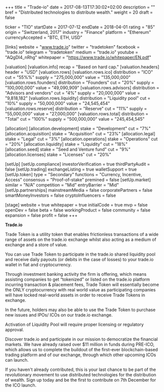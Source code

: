 +++
title = "Trade-io"
date = 2017-08-13T17:30:02+02:00
description = ""
bref = "Distributed technologies to distribute wealth."
weight = 20
draft = false

ticker = "TIO"
startDate = 2017-07-12
endDate = 2018-04-01
rating = "85"
origin = "Switzerland, 2017"
industry = "Finance"
platform = "Ethereum"
currencyAccepted = "BTC, ETH, USD"

[links]
  website = "www.trade.io"
  twitter = "tradetoken"
  facebook = "trade.io"
  telegram = "tradetoken"
  medium = "trade.io"
  youtube = "AQgDI4_nRhg"
  whitepaper = "https://www.trade.io/whitepaper/EN.pdf"

[valuation]
  [valuation.info]
    recap = "Based on hard cap."
  [valuation.headers]
    header = "USD"
  [valuation.rows]
    [valuation.rows.ico]
      distribution = "ICO"
      cut = "55%%"
      supply = "275,000,000"
      value = "135,000,000"
    [valuation.rows.founders]
      distribution = "Founders"
      cut = "20%"
      supply = "100,000,000"
      value = "49,090,909"
    [valuation.rows.advisors]
      distribution = "Advisors and vendors"
      cut = "4%"
      supply = "20,000,000"
      value = "9,818,182"
    [valuation.rows.liquidity]
      distribution = "Liquidity pool"
      cut = "10%"
      supply = "50,000,000"
      value = "24,545,454"
    [valuation.rows.reserve]
      distribution = "Reserve"
      cut = "11%"
      supply = "55,000,000"
      value = "27,000,000"
    [valuation.rows.total]
      distribution = "Total"
      cut = "100%"
      supply = "500,000,000"
      value = "245,454,545"

[allocation]
  [allocation.development]
    stake = "Development"
    cut = "7%"
  [allocation.acquisition]
    stake = "Acquisition"
    cut = "23%"
  [allocation.legal]
    stake = "Legal"
    cut = "3%"
  [allocation.operations]
    stake = "Operations"
    cut = "20%"
  [allocation.liquidity]
    stake = "Liquidity"
    cut = "18%"
  [allocation.seed]
    stake = "Seed and Venture fund"
    cut = "9%"
  [allocation.licenses]
    stake = "Licenses"
    cut = "20%"


[setUp]
  [setUp.compliance]
    investorVerification = true
    thirdPartyAudit = false
  [setUp.trading]
    exchangeListing = true
    walletSupport = true
  [setUp.token]
    type = "Secondary"
    functions = "Currency, Incentive, Access"
    consensus = "Proof-of-stake"
    premined = false
  [setUp.market]
    similar = "N/A"
    competition = "Mid"
    entryBarrier = "Mid"
  [setUp.partnerships]
    mainstreamMedia = false
    corporatePartners = false
    smartMoneyInvestors = false
    cryptoInfluencers = false

[stage]
  website = true
  whitepaper = true
  initialCode = true
  mvp = false
  openDev = false
  beta = false
  workingProduct = false
  community = false
  expansion = false
  profit = false
+++

**Trade.io**

Trade Token is a utility token that enables frictionless transactions of a wide range of assets on the trade.io exchange whilst also acting as a medium of exchange and a store of value.  

You can use Trade Token to participate in the trade.io shared liquidity pool and receive daily payouts (or debits in the case of losses) to your trade.io wallet in fiat and cryptocurrency.  

Through investment banking activity the firm is offering, which means assisting companies to get “tokenized” or listed on the trade.io platform incurring transaction & placement fees, Trade Token will essentially become the ONLY cryptocurrency with real world value as participating companies will have locked real-world assets in order to receive Trade Tokens in exchange.  

In the future, holders may also be able to use the Trade Token to purchase new issues and IPOs/ ICOs on our trade.io exchange.  

Activation of Liquidity Pool will require proper licensing or regulatory approval.

Discover trade.io and participate in our mission to democratize the financial markets. We have already raised over $11 million in funds during PRE-ICO, which allows us to complete the buildout of the first-ever blockchain-based trading platform and of our exchange, through which other upcoming ICOs can launch.

If you haven't already contributed, this is your last chance to be part of the revolutionary movement to use distributed technologies for the distribution of wealth. Sign up today and be the first to contribute on 7th December for the ICO launch.
